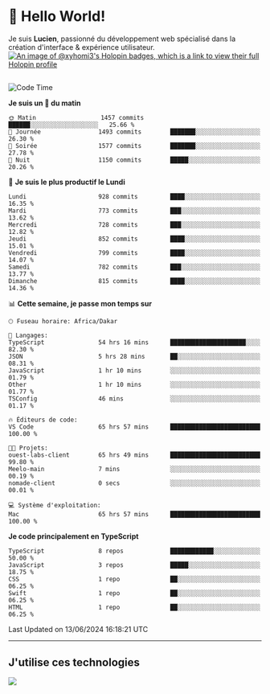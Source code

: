 # 👋 Hello World!

Je suis **Lucien**, passionné du développement web spécialisé dans la création d'interface & expérience utilisateur.
[![An image of @xyhomi3's Holopin badges, which is a link to view their full Holopin profile](https://holopin.me/xyhomi3)](https://holopin.io/@xyhomi3)

##

<!--START_SECTION:waka-->
![Code Time](http://img.shields.io/badge/Code%20Time-1%2C345%20hrs%2030%20mins-blue)

**Je suis un 🐤 du matin** 

```text
🌞 Matin                  1457 commits        ██████░░░░░░░░░░░░░░░░░░░   25.66 % 
🌆 Journée                1493 commits        ███████░░░░░░░░░░░░░░░░░░   26.30 % 
🌃 Soirée                 1577 commits        ███████░░░░░░░░░░░░░░░░░░   27.78 % 
🌙 Nuit                   1150 commits        █████░░░░░░░░░░░░░░░░░░░░   20.26 % 
```
📅 **Je suis le plus productif le Lundi** 

```text
Lundi                    928 commits         ████░░░░░░░░░░░░░░░░░░░░░   16.35 % 
Mardi                    773 commits         ███░░░░░░░░░░░░░░░░░░░░░░   13.62 % 
Mercredi                 728 commits         ███░░░░░░░░░░░░░░░░░░░░░░   12.82 % 
Jeudi                    852 commits         ████░░░░░░░░░░░░░░░░░░░░░   15.01 % 
Vendredi                 799 commits         ████░░░░░░░░░░░░░░░░░░░░░   14.07 % 
Samedi                   782 commits         ███░░░░░░░░░░░░░░░░░░░░░░   13.77 % 
Dimanche                 815 commits         ████░░░░░░░░░░░░░░░░░░░░░   14.36 % 
```


📊 **Cette semaine, je passe mon temps sur** 

```text
🕑︎ Fuseau horaire: Africa/Dakar

💬 Langages: 
TypeScript               54 hrs 16 mins      █████████████████████░░░░   82.30 % 
JSON                     5 hrs 28 mins       ██░░░░░░░░░░░░░░░░░░░░░░░   08.31 % 
JavaScript               1 hr 10 mins        ░░░░░░░░░░░░░░░░░░░░░░░░░   01.79 % 
Other                    1 hr 10 mins        ░░░░░░░░░░░░░░░░░░░░░░░░░   01.77 % 
TSConfig                 46 mins             ░░░░░░░░░░░░░░░░░░░░░░░░░   01.17 % 

🔥 Éditeurs de code: 
VS Code                  65 hrs 57 mins      █████████████████████████   100.00 % 

🐱‍💻 Projets: 
ouest-labs-client        65 hrs 49 mins      █████████████████████████   99.80 % 
Meelo-main               7 mins              ░░░░░░░░░░░░░░░░░░░░░░░░░   00.19 % 
nomade-client            0 secs              ░░░░░░░░░░░░░░░░░░░░░░░░░   00.01 % 

💻 Système d'exploitation: 
Mac                      65 hrs 57 mins      █████████████████████████   100.00 % 
```

**Je code principalement en TypeScript** 

```text
TypeScript               8 repos             ████████████░░░░░░░░░░░░░   50.00 % 
JavaScript               3 repos             █████░░░░░░░░░░░░░░░░░░░░   18.75 % 
CSS                      1 repo              ██░░░░░░░░░░░░░░░░░░░░░░░   06.25 % 
Swift                    1 repo              ██░░░░░░░░░░░░░░░░░░░░░░░   06.25 % 
HTML                     1 repo              ██░░░░░░░░░░░░░░░░░░░░░░░   06.25 % 
```




 Last Updated on 13/06/2024 16:18:21 UTC
<!--END_SECTION:waka-->
---

## J'utilise ces technologies

<p align="left">
  <a href="https://skillicons.dev">
    <img src="https://skillicons.dev/icons?i=ts,js,md,scss,tailwind,react,docker,express,astro,vite,nextjs,vercel,figma,ableton" />
  </a>
</p>


